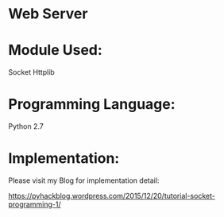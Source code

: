 # Web Server

# Module Used:

Socket
Httplib


# Programming Language:

Python 2.7


# Implementation:

Please visit my Blog for implementation detail:

https://pyhackblog.wordpress.com/2015/12/20/tutorial-socket-programming-1/
